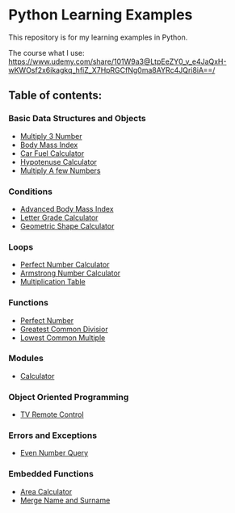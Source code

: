 # Python Learning Examples

This repository is for my learning examples in Python.

The course what I use: https://www.udemy.com/share/101W9a3@LtpEeZY0_v_e4JaQxH-wKWOsf2x6ikagkq_hfiZ_X7HpRGCfNg0ma8AYRc4JQri8iA==/

## Table of contents:
### Basic Data Structures and Objects

- [Multiply 3 Number](basic_data_structures_and_objects/multiply_3_number.py)
- [Body Mass Index](basic_data_structures_and_objects/body_mass_index.py)
- [Car Fuel Calculator](basic_data_structures_and_objects/car_fuel_calculator.py)
- [Hypotenuse Calculator](basic_data_structures_and_objects/hypotenuse_calculator.py)
- [Multiply A few Numbers](basic_data_structures_and_objects/multiply_a_few_number.py)

### Conditions

- [Advanced Body Mass Index](conditions/advanced_bodymass_index.py)
- [Letter Grade Calculator](conditions/letter_grade_calculator.py)
- [Geometric Shape Calculator](conditions/geometric_shape_calculator.py)

### Loops

- [Perfect Number Calculator](loops/perfect_number_calculator.py)
- [Armstrong Number Calculator](loops/armstrong_number_calculator.py)
- [Multiplication Table](loops/multiplication_table.py)

### Functions

- [Perfect Number](functions/perfect_number.py)
- [Greatest Common Divisior](functions/greatest_common_divisior.py)
- [Lowest Common Multiple](functions/lowest_common_multiple.py)


### Modules

- [Calculator](modules/calculator.py)

### Object Oriented Programming

- [TV Remote Control](object_oriented_programming/tv_remote_control.py)

### Errors and Exceptions

- [Even Number Query](errors_and_exceptions/even_number_query.py)

### Embedded Functions

- [Area Calculator](embedded_functions/area_calculator.py)
- [Merge Name and Surname](embedded_functions/merge_name_surname.py)